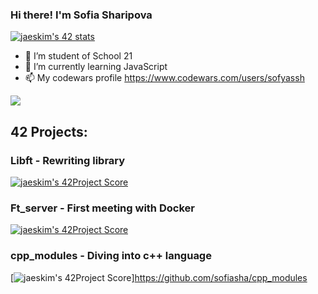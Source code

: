 ### Hi there! I'm Sofia Sharipova

[![jaeskim's 42 stats](https://badge42.herokuapp.com/api/stats/ltanisha?privacyEmail=true)](https://www.42.fr/)

- 🔭 I’m student of School 21
- 🌱 I’m currently learning JavaScript
- 📫 My codewars profile https://www.codewars.com/users/sofyassh
<img src=https://www.codewars.com/users/sofyassh/badges/small>

## 42 Projects:
### Libft - Rewriting library
[![jaeskim's 42Project Score](https://badge42.herokuapp.com/api/project/ltanisha/Libft)](https://github.com/sofiasha/libft-upd)

### Ft_server - First meeting with Docker
[![jaeskim's 42Project Score](https://badge42.herokuapp.com/api/project/ltanisha/ft_server)](https://github.com/sofiasha/ft_server)


### cpp_modules - Diving into c++ language
[![jaeskim's 42Project Score](https://badge42.herokuapp.com/api/project/ltanisha/cpp_modules)]https://github.com/sofiasha/cpp_modules




